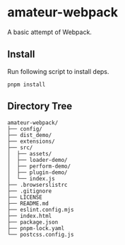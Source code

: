 # amateur-webpack

A basic attempt of Webpack.

## Install

Run following script to install deps.

```shell
pnpm install
```

## Directory Tree

```text
amateur-webpack/ 
├── config/
├── dist_demo/
├── extensions/
├── src/
│  ├── assets/
│  ├── loader-demo/
│  ├── perform-demo/
│  ├── plugin-demo/
│  └── index.js
├── .browserslistrc
├── .gitignore
├── LICENSE
├── README.md
├── eslint.config.mjs
├── index.html
├── package.json
├── pnpm-lock.yaml
└── postcss.config.js

```